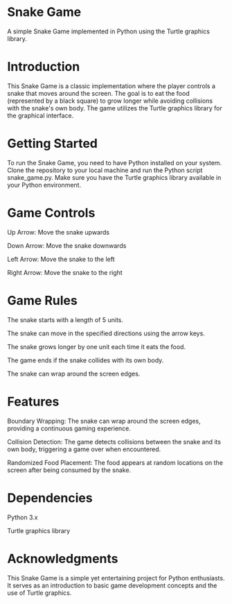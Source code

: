 # Snake Game
A simple Snake Game implemented in Python using the Turtle graphics library.

# Introduction
This Snake Game is a classic implementation where the player controls a snake that moves around the screen. The goal is to eat the food (represented by a black square) to grow longer while avoiding collisions with the snake's own body. The game utilizes the Turtle graphics library for the graphical interface.

# Getting Started
To run the Snake Game, you need to have Python installed on your system. Clone the repository to your local machine and run the Python script snake_game.py. Make sure you have the Turtle graphics library available in your Python environment.

# Game Controls
Up Arrow: Move the snake upwards

Down Arrow: Move the snake downwards

Left Arrow: Move the snake to the left

Right Arrow: Move the snake to the right

# Game Rules
The snake starts with a length of 5 units.

The snake can move in the specified directions using the arrow keys.

The snake grows longer by one unit each time it eats the food.

The game ends if the snake collides with its own body.

The snake can wrap around the screen edges.

# Features
Boundary Wrapping: The snake can wrap around the screen edges, providing a continuous gaming experience.

Collision Detection: The game detects collisions between the snake and its own body, triggering a game over when encountered.

Randomized Food Placement: The food appears at random locations on the screen after being consumed by the snake.
# Dependencies
Python 3.x

Turtle graphics library

# Acknowledgments
This Snake Game is a simple yet entertaining project for Python enthusiasts. It serves as an introduction to basic game development concepts and the use of Turtle graphics.
